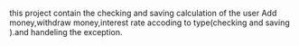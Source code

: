 this project contain the checking and saving calculation of the user Add money,withdraw money,interest rate accoding to type(checking and saving ).and handeling the exception.
